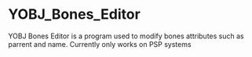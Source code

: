 # YOBJ_Bones_Editor
YOBJ Bones Editor is a program used to modify bones attributes such as parrent and name. Currently only works on PSP systems
